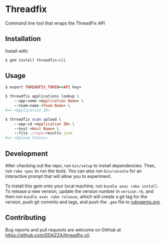 # Threadfix
Command line tool that wraps the ThreadFix API

## Installation

Install with:

```ruby
$ gem install threadfix-cli
```

## Usage

```ruby
$ export THREADFIX_TOKEN=<API key>

$ threadfix applications lookup \
    --app-name <Application Name> \
    --team-name <Team Name> \
#=> <Application ID>

$ threadfix scan upload \
    --app-id <Application ID> \
    --host <Host Name> \
    --file ./repo/results.json
#=> <Upload Status>
```

## Development

After checking out the repo, run `bin/setup` to install dependencies. Then, run `rake spec` to run the tests. You can also run `bin/console` for an interactive prompt that will allow you to experiment.

To install this gem onto your local machine, run `bundle exec rake install`. To release a new version, update the version number in `version.rb`, and then run `bundle exec rake release`, which will create a git tag for the version, push git commits and tags, and push the `.gem` file to [rubygems.org](https://rubygems.org).

## Contributing

Bug reports and pull requests are welcome on GitHub at https://github.com/DDAZZA/threadfix-cli.

